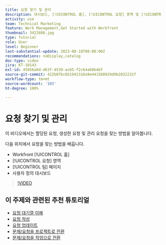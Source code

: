 ```yaml
---
title: 요청 찾기 및 관리
description: 대시보드, [!UICONTROL 홈], [!UICONTROL 요청] 영역 및 [!UICONTROL 팀] 페이지를 사용하여 요청 대기열을 통해 수신 요청을 찾는 방법에 대해 알아봅니다.
activity: use
team: Technical Marketing
feature: Work Management,Get Started with Workfront
thumbnail: 3422686.jpg
type: Tutorial
role: User
level: Beginner
last-substantial-update: 2023-08-10T00:00:00Z
recommendations: noDisplay,catalog
doc-type: video
jira: KT-10143
exl-id: 45956a0d-d63f-4539-ac65-f2c64a60b4bf
source-git-commit: 422b07bc6b1941316a9e441560929d9b2832232f
workflow-type: tm+mt
source-wordcount: '103'
ht-degree: 100%

---
```


# 요청 찾기 및 관리

이 비디오에서는 할당된 요청, 생성한 요청 및 관리 요청을 찾는 방법을 알아봅니다.

다음 위치에서 요청을 찾는 방법을 배웁니다.

* Workfront [!UICONTROL 홈]
* [!UICONTROL 요청] 영역
* [!UICONTROL 팀] 페이지
* 사용자 정의 대시보드


>[!VIDEO](https://video.tv.adobe.com/v/3422686/?quality=12&learn=on&enablevpops)


## 이 주제와 관련된 추천 튜토리얼

* [요청 대기열 이해](/help/manage-work/request-queues/understand-request-queues.md)
* [요청 작성](/help/manage-work/issues-requests/make-a-request.md)
* [요청 업데이트](/help/manage-work/issues-requests/update-a-request.md)
* [문제/요청을 프로젝트로 전환](/help/manage-work/issues-requests/create-a-project-from-a-request.md)
* [문제/요청을 작업으로 전환](/help/manage-work/issues-requests/convert-issues-to-other-work-items.md)

